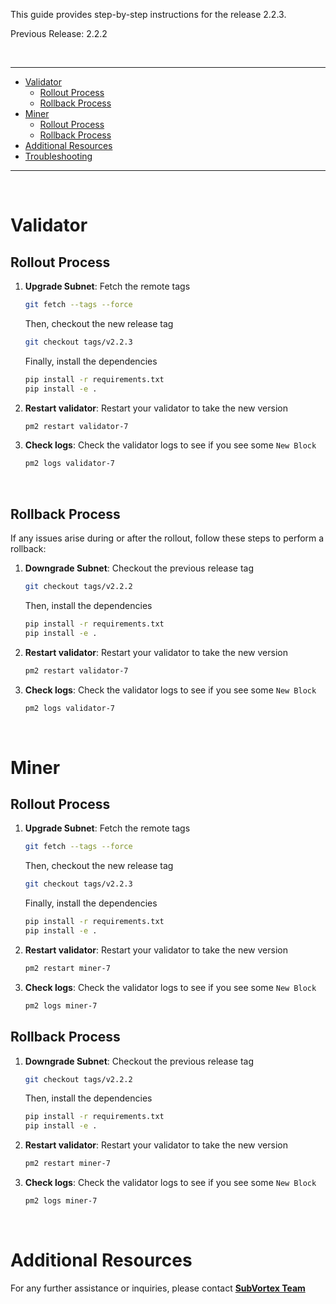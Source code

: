 This guide provides step-by-step instructions for the release 2.2.3.

Previous Release: 2.2.2

<br />

---

- [Validator](#validators)
  - [Rollout Process](#validator-rollout-process)
  - [Rollback Process](#validator-rollback-process)
- [Miner](#miner)
  - [Rollout Process](#miner-rollout-process)
  - [Rollback Process](#miner-rollback-process)
- [Additional Resources](#additional-resources)
- [Troubleshooting](#troubleshooting)

---

<br />

# Validator

## Rollout Process <a id="validator-rollout-process"></a>

1. **Upgrade Subnet**: Fetch the remote tags
   ```bash
   git fetch --tags --force
   ```

   Then, checkout the new release tag
   ```bash
   git checkout tags/v2.2.3
   ```

   Finally, install the dependencies

   ```bash
   pip install -r requirements.txt
   pip install -e .
   ```

2. **Restart validator**: Restart your validator to take the new version

   ```bash
   pm2 restart validator-7
   ```

3. **Check logs**: Check the validator logs to see if you see some `New Block`
   ```bash
   pm2 logs validator-7
   ```

<br />

## Rollback Process <a id="validator-rollback-process"></a>

If any issues arise during or after the rollout, follow these steps to perform a rollback:

1. **Downgrade Subnet**: Checkout the previous release tag
   ```bash
   git checkout tags/v2.2.2
   ```

   Then, install the dependencies

   ```bash
   pip install -r requirements.txt
   pip install -e .
   ```

2. **Restart validator**: Restart your validator to take the new version

   ```bash
   pm2 restart validator-7
   ```

3. **Check logs**: Check the validator logs to see if you see some `New Block`
   ```bash
   pm2 logs validator-7
   ```

<br />

# Miner

## Rollout Process <a id="miner-rollout-process"></a>

1. **Upgrade Subnet**: Fetch the remote tags
   ```bash
   git fetch --tags --force
   ```

   Then, checkout the new release tag
   ```bash
   git checkout tags/v2.2.3
   ```

   Finally, install the dependencies

   ```bash
   pip install -r requirements.txt
   pip install -e .
   ```

2. **Restart validator**: Restart your validator to take the new version

   ```bash
   pm2 restart miner-7
   ```

3. **Check logs**: Check the validator logs to see if you see some `New Block`
   ```bash
   pm2 logs miner-7
   ```

## Rollback Process <a id="miner-rollback-process"></a>

1. **Downgrade Subnet**: Checkout the previous release tag
   ```bash
   git checkout tags/v2.2.2
   ```

   Then, install the dependencies

   ```bash
   pip install -r requirements.txt
   pip install -e .
   ```

2. **Restart validator**: Restart your validator to take the new version

   ```bash
   pm2 restart miner-7
   ```

3. **Check logs**: Check the validator logs to see if you see some `New Block`
   ```bash
   pm2 logs miner-7
   ```

<br />

# Additional Resources

For any further assistance or inquiries, please contact [**SubVortex Team**](https://discord.com/channels/799672011265015819/1215311984799653918)
